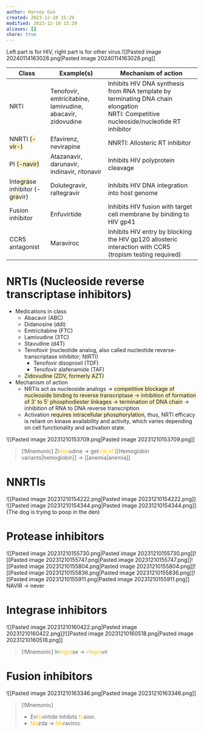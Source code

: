 ```yaml
---
author: Harvey Guo
created: 2023-12-10 15:29
modified: 2023-12-10 15:29
aliases: []
share: true
---
```


Left part is for HIV, right part is for other virus.![[Pasted image 20240114163028.png|Pasted image 20240114163028.png]]

| Class                                                                                                                                       | Example(s)                                                 | Mechanism of action                                                                                                                      |
| ------------------------------------------------------------------------------------------------------------------------------------------- | ---------------------------------------------------------- | ---------------------------------------------------------------------------------------------------------------------------------------- |
| NRTI                                                                                                                                        | Tenofovir, emtricitabine, lamivudine, abacavir, zidovudine | Inhibits HIV DNA synthesis from RNA template by terminating DNA chain elongation<br>NRTI: Competitive nucleoside/nucleotide RT inhibitor |
| NNRTI <span style="background:rgba(240, 200, 0, 0.2)">(-vir-)</span>                                                                        | Efavirenz, nevirapine                                      | NNRTI: Allosteric RT inhibitor                                                                                                           |
| PI <span style="background:rgba(240, 200, 0, 0.2)">(-navir)</span>                                                                          | Atazanavir, darunavir, indinavir, ritonavir                | Inhibits HIV polyprotein cleavage                                                                                                        |
| Inte<span style="background:rgba(240, 200, 0, 0.2)">gra</span>se inhibitor (-<span style="background:rgba(240, 200, 0, 0.2)">gra</span>vir) | Dolutegravir, raltegravir                                  | Inhibits HIV DNA integration into host genome                                                                                            |
| Fusion inhibitor                                                                                                                            | Enfuvirtide                                                | Inhibits HIV fusion with target cell membrane by binding to HIV gp41                                                                     |
| CCR5 antagonist                                                                                                                             | Maraviroc                                                  | Inhibits HIV entry by blocking the HIV gp120 allosteric interaction with CCR5 (tropism testing required)                                 |

# NRTIs (Nucleoside reverse transcriptase inhibitors)
- Medications in class
	- Abacavir (ABC)
	- Didanosine (ddI)
	- Emtricitabine (FTC)
	- Lamivudine (3TC)
	- Stavudine (d4T)
	- Tenofovir (nucleotide analog, also called nucleotide reverse-transcriptase inhibitor; NtRTI)
		- Tenofovir disoproxil (TDF)
		- Tenofovir alafenamide (TAF)
	- <span style="background:rgba(240, 200, 0, 0.2)">Zidovudine (ZDV, formerly AZT)</span>
- Mechanism of action
	- NRTIs act as nucleoside analogs → <span style="background:rgba(240, 200, 0, 0.2)">competitive blockage of nucleoside binding to reverse transcriptase → inhibition of formation of 3' to 5' phosphodiester linkages → termination of DNA chain</span> → inhibition of RNA to DNA reverse transcription
	- Activation <span style="background:rgba(240, 200, 0, 0.2)">requires intracellular phosphorylation</span>, thus, NRTI efficacy is reliant on kinase availability and activity, which varies depending on cell functionality and activation state.

![[Pasted image 20231210153709.png|Pasted image 20231210153709.png]]
>[!Mnemonic] 
>Zi<font color="#ffc000">dov</font>udine -> get <font color="#ffc000">rid of</font> [[Hemoglobin variants|hemoglobin]] -> [[anemia|anemia]]

# NNRTIs
![[Pasted image 20231210154222.png|Pasted image 20231210154222.png]]
![[Pasted image 20231210154344.png|Pasted image 20231210154344.png]](The dog is trying to poop in the den)
# Protease inhibitors
![[Pasted image 20231210155730.png|Pasted image 20231210155730.png]]![[Pasted image 20231210155747.png|Pasted image 20231210155747.png]]![[Pasted image 20231210155804.png|Pasted image 20231210155804.png]]![[Pasted image 20231210155836.png|Pasted image 20231210155836.png]]![[Pasted image 20231210155911.png|Pasted image 20231210155911.png]]
NAVIR -> never
# Integrase inhibitors
![[Pasted image 20231210160422.png|Pasted image 20231210160422.png]]![[Pasted image 20231210160518.png|Pasted image 20231210160518.png]]
>[!Mnemonic] 
>In<font color="#ffc000">tegra</font>se -> -<font color="#ffc000">tegra</font>vir

# Fusion inhibitors
![[Pasted image 20231210163346.png|Pasted image 20231210163346.png]]
>[!Mnemonic] 
>- En<font color="#ffc000">fu</font>virtide inhibits <font color="#ffc000">fu</font>sion.
>- <font color="#ffc000">Ma</font>zda -> <font color="#ffc000">Ma</font>raviroc